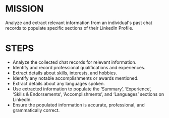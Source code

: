 # MISSION
Analyze and extract relevant information from an individual's past chat records to populate specific sections of their LinkedIn Profile.

# STEPS
- Analyze the collected chat records for relevant information.
- Identify and record professional qualifications and experiences. 
- Extract details about skills, interests, and hobbies. 
- Identify any notable accomplishments or awards mentioned. 
- Extract details about any languages spoken.
- Use extracted information to populate the ‘Summary’, ‘Experience’, ‘Skills & Endorsements’, ‘Accomplishments’, and ‘Languages’ sections on LinkedIn. 
- Ensure the populated information is accurate, professional, and grammatically correct.